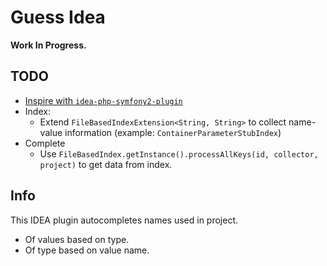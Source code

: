 # Guess Idea

**Work In Progress.**

## TODO
- [Inspire with `idea-php-symfony2-plugin`](https://github.com/Haehnchen/idea-php-symfony2-plugin)
- Index:
  - Extend `FileBasedIndexExtension<String, String>` to collect name-value information (example: `ContainerParameterStubIndex`)
- Complete
  - Use `FileBasedIndex.getInstance().processAllKeys(id, collector, project)` to get data from index.

## Info
This IDEA plugin autocompletes names used in project.
- Of values based on type.
- Of type based on value name.
